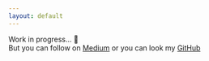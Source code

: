 ```yaml
---
layout: default
---
```


Work in progress... :construction_worker: <br/>
But you can follow on [Medium](https://yagizkucukkambak.medium.com/) or you can look my [GitHub](https://github.com/yagizkambak)
